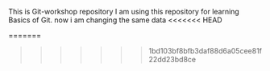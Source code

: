 This is Git-workshop repository
I am using this repository for learning Basics of Git.
now i am changing the same data
<<<<<<< HEAD

=======
>>>>>>> 1bd103bf8bfb3daf88d6a05cee81f22dd23bd8ce
